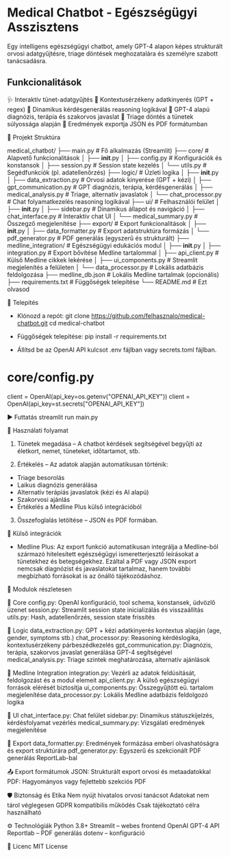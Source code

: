 # Medical Chatbot - Egészségügyi Asszisztens

Egy intelligens egészségügyi chatbot, amely GPT-4 alapon képes strukturált orvosi adatgyűjtésre, triage döntések meghozatalára és személyre szabott tanácsadásra.

## Funkcionalitások

🩺 Interaktív tünet-adatgyűjtés
🧩 Kontextusérzékeny adatkinyerés (GPT + regex)
🔄 Dinamikus kérdésgenerálás reasoning logikával
🤖 GPT-4 alapú diagnózis, terápia és szakorvos javaslat
🏥 Triage döntés a tünetek súlyossága alapján
📄 Eredmények exportja JSON és PDF formátumban

📁 Projekt Struktúra

medical_chatbot/
├── main.py                         # Fő alkalmazás (Streamlit)
├── core/                           # Alapvető funkcionalitások
│   ├── __init__.py
│   ├── config.py                   # Konfigurációk és konstansok
│   ├── session.py                  # Session state kezelés
│   └── utils.py                    # Segédfunkciók (pl. adatellenőrzés)
├── logic/                          # Üzleti logika
│   ├── __init__.py
│   ├── data_extraction.py          # Orvosi adatok kinyerése (GPT + kézi)
│   ├── gpt_communication.py        # GPT diagnózis, terápia, kérdésgenerálás
│   ├── medical_analysis.py         # Triage, alternatív javaslatok
│   └── chat_processor.py           # Chat folyamatkezelés reasoning logikával
├── ui/                             # Felhasználói felület
│   ├── __init__.py
│   ├── sidebar.py                  # Dinamikus állapot és navigáció
│   ├── chat_interface.py           # Interaktív chat UI
│   └── medical_summary.py          # Összegző megjelenítése
├── export/                         # Export funkcionalitások
│   ├── __init__.py
│   ├── data_formatter.py           # Export adatstruktúra formázás
│   └── pdf_generator.py            # PDF generálás (egyszerű és strukturált)
├── medline_integration/            # Egészségügyi edukációs modul
│   ├── __init__.py
│   ├── integration.py              # Export bővítése Medline tartalommal
│   ├── api_client.py               # Külső Medline cikkek lekérése
│   ├── ui_components.py            # Streamlit megjelenítés a felületen
│   └── data_processor.py           # Lokális adatbázis feldolgozása
├── medline_db.json                 # Lokális Medline tartalmak (opcionális)
├── requirements.txt                # Függőségek telepítése
└── README.md                       # Ezt olvasod

🚀 Telepítés
- Klónozd a repót:
git clone https://github.com/felhasznalo/medical-chatbot.git
cd medical-chatbot

- Függőségek telepítése:
pip install -r requirements.txt

- Állítsd be az OpenAI API kulcsot .env fájlban vagy secrets.toml fájlban.
# core/config.py #
client = OpenAI(api_key=os.getenv("OPENAI_API_KEY"))
client = OpenAI(api_key=st.secrets["OPENAI_API_KEY"])

▶️ Futtatás
streamlit run main.py

🧪 Használati folyamat
1. Tünetek megadása – A chatbot kérdések segítségével begyűjti az életkort, nemet, tüneteket, időtartamot, stb.

2. Értékelés – Az adatok alapján automatikusan történik:

- Triage besorolás
- Laikus diagnózis generálása
- Alternatív terápiás javaslatok (kézi és AI alapú)
- Szakorvosi ajánlás
- Értékelés a Medline Plus külső integrációból

3. Összefoglalás letöltése – JSON és PDF formában.

🔹 Külső integrációk
- Medline Plus:
Az export funkció automatikusan integrálja a Medline-ból származó hitelesített egészségügyi ismeretterjesztő leírásokat a tünetekhez és betegségekhez. Ezáltal a PDF vagy JSON export nemcsak diagnózist és javaslatokat tartalmaz, hanem további megbízható forrásokat is az önálló tájékozódáshoz.

🧱 Modulok részletesen

🔹 Core
config.py: OpenAI konfiguráció, tool schema, konstansek, üdvözlő üzenet
session.py: Streamlit session state inicializálás és visszaállítás
utils.py: Hash, adatellenőrzés, session state frissítés

🔹 Logic
data_extraction.py: GPT + kézi adatkinyerés kontextus alapján (age, gender, symptoms stb.)
chat_processor.py: Reasoning kérdéslogika, kontextusérzékeny párbeszédkezelés
gpt_communication.py: Diagnózis, terápia, szakorvos javaslat generálása GPT-4 segítségével
medical_analysis.py: Triage szintek meghatározása, alternatív ajánlások

🔹 Medline Integration
integration.py: Vezérli az adatok feldúsítását, feldolgozást és a modul elemeit
api_client.py: A külső egészségügyi források elérését biztosítja
ui_components.py: Összegyűjtött eü. tartalom megjelenítése
data_processor.py: Lokális Medline adatbázis feldolgozó logika

🔹 UI
chat_interface.py: Chat felület
sidebar.py: Dinamikus státuszkijelzés, kérdésfolyamat vezérlés
medical_summary.py: Vizsgálati eredmények megjelenítése

🔹 Export
data_formatter.py: Eredmények formázása emberi olvashatóságra és export struktúrára
pdf_generator.py: Egyszerű és szekcionált PDF generálás ReportLab-bal

📤 Export formátumok
JSON: Strukturált export orvosi és metaadatokkal
PDF: Hagyományos vagy fejlettebb szekciós PDF

🛡️ Biztonság és Etika
Nem nyújt hivatalos orvosi tanácsot
Adatokat nem tárol véglegesen
GDPR kompatibilis működés
Csak tájékoztató célra használható

⚙️ Technológiák
Python 3.8+
Streamlit – webes frontend
OpenAI GPT-4 API
Reportlab – PDF generálás
dotenv – konfiguráció

📄 Licenc
MIT License
